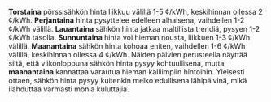 **Torstaina** pörssisähkön hinta liikkuu välillä 1-5 ¢/kWh, keskihinnan ollessa 2 ¢/kWh. **Perjantaina** hinta pysyttelee edelleen alhaisena, vaihdellen 1-2 ¢/kWh välillä. **Lauantaina** sähkön hinta jatkaa maltillista trendiä, pysyen 1-2 ¢/kWh tasolla. **Sunnuntaina** hinta voi hieman nousta, liikkuen 1-3 ¢/kWh välillä. **Maanantaina** sähkön hinta kohoaa eniten, vaihdellen 1-6 ¢/kWh välillä, keskihinnan ollessa 4 ¢/kWh. Näiden päivien perusteella näyttää siltä, että viikonloppuna sähkön hinta pysyy kohtuullisena, mutta **maanantaina** kannattaa varautua hieman kalliimpiin hintoihin. Yleisesti ottaen, sähkön hinta pysyy kuitenkin melko edullisena lähipäivinä, mikä ilahduttaa varmasti monia kuluttajia.